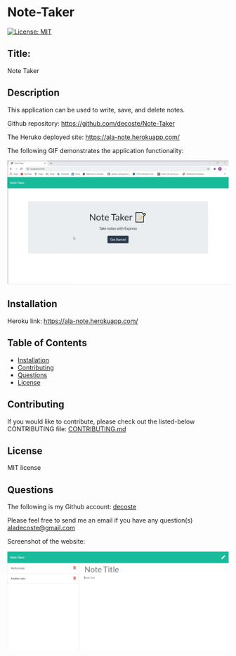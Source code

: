 # Note-Taker


[![License: MIT](https://img.shields.io/badge/License-MIT-yellow.svg)](https://opensource.org/licenses/MIT)

## Title:
Note Taker

## Description
This application can be used to write, save, and delete notes.

Github repository: https://github.com/decoste/Note-Taker

The Heruko deployed site: https://ala-note.herokuapp.com/

The following GIF demonstrates the application functionality:

![team profile generator demo](./public/assets/images/note.gif)

## Installation
Heroku link: https://ala-note.herokuapp.com/

## Table of Contents
  * [Installation](#installation)
  * [Contributing](#contributing)
  * [Questions](#questions)
  * [License](#license)

## Contributing
If you would like to contribute, please check out the listed-below CONTRIBUTING file:
[CONTRIBUTING.md](./CONTRIBUTING.md)

## License
MIT license

## Questions
The following is my Github account:
[decoste](https://github.com/decoste)

Please feel free to send me an email if you have any question(s) aladecoste@gmail.com


Screenshot of the website:

![test](./public/assets/images/website.PNG)